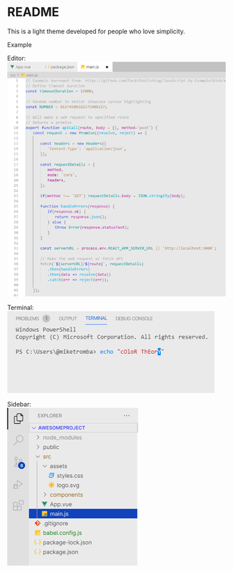 # README

This is a light theme developed for people who love simplicity.

Example

Editor:\
<img
src="https://github.com/betu55/Betu-light-theme/blob/master/icon/previewEditor.png?raw=true"
alt="C# preview screenshot"
/>

Terminal:\
<img
src="https://github.com/betu55/Betu-light-theme/blob/master/icon/previewTerminal.png?raw=true"
alt="C# preview screenshot"
/>

Sidebar:\
<img
src="https://github.com/betu55/Betu-light-theme/blob/master/icon/previewSidebar.png?raw=true"
alt="C# preview screenshot"
/>
